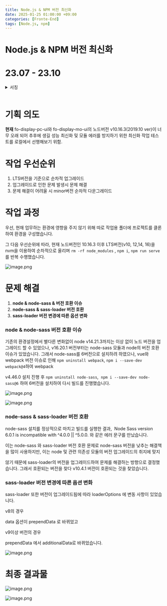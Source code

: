 ```yaml
---
title: Node.js & NPM 버전 최신화
date: 2025-01-25 01:00:00 +09:00
categories: [Fronte-End]
tags: [Node.js, npm]
---
```


# Node.js & NPM 버전 최신화

# 23.07 - 23.10
<details>
  <summary>서칭</summary>
    
  ```jsx
  강제로 캐시 삭제
  $ sudo npm cache clean -f
  npm WARN using --force I sure hope you know what you are doing.
  ```
  
  [NPM Audit으로 패키지 취약점 관리하기](https://medium.com/bagelcode/npm-audit으로-패키지-취약점-관리하기-e42e0a418960)
  
  [Node.js 12에서 16로 한번에 업데이트 적용후기 - 환경 세팅편](https://velog.io/@djunnni/Node.js-12에서-16로-한번에-업데이트-적용후기-환경-세팅편)
  
  [nodejs 와 node-sass 버젼 호환 : Node Sass does not yet support your current environment](https://juntcom.tistory.com/167)
  
  [node.js와 NPM버전 업그레이드로 발생한 에러 해결하기](https://kang-ji.tistory.com/entry/nodejs와-NPM버전-업그레이드로-발생한-에러-해결하기)
  
  [Node.js 업데이트 후 node-sass 오류](https://velog.io/@nine9/Node.js-업데이트-후-node-sass-오류)
  
  [Sass Loader Error: Invalid options object that does not match the API schema](https://stackoverflow.com/questions/58184549/sass-loader-error-invalid-options-object-that-does-not-match-the-api-schema)
  
  ![Untitled](/assets/img/2025-01-25/2025-01-25-Nodejs_version_1.png)
  
  ![Untitled](/assets/img/2025-01-25/2025-01-25-Nodejs_version_2.png)
  
  # Node 18
  
  ```jsx
  package.json
  
  NODE_OPTIONS=--openssl-legacy-provider 추가
  
  "scripts": {
      "serve": "npm run build:plugin_local && cross-env NODE_OPTIONS=--max_old_space_size=8192 NODE_OPTIONS=--openssl-legacy-provider BUILD_TYPE=pages vue-cli-service serve --mode localhost --open --hot",
  }
  ```
  
  ```jsx
  terminal
  
  npm i node-sass@8
  export NODE_OPTIONS=--openssl-legacy-provider
  ```
  
  ```jsx
  .npmrc
  
  node-options="--openssl-legacy-provider"
  ```
</details>

<br>

# **기획 의도**

**현재** fo-display-pc-ui와 fo-display-mo-ui의 노드버전 v10.16.3(2019.10 ver)이 너무 오래 되어 추후에 생길 성능 최신화 및 모듈 에러를 방지하기 위한 최신화 작업 테스트를 로컬에서 선행해보기 위함.

# **작업 우선순위**

1. LTS버전을 기준으로 순차적 업그레이드
2. 업그레이드로 인한 문제 발생시 문제 해결
3. 문제 해결이 어려울 시 minor버전 순차적 다운그레이드

# **작업 과정**

우선, 현재 업무하는 환경에 영향을 주지 않기 위해 따로 작업용 폴더에 프로젝트를 클론하여 환경을 구성했습니다.

그 다음 우선순위에 따라, 현재 노드버전인 10.16.3 이후 LTS버전(v10, 12,14, 16)을 nvm을 이용하여 순차적으로 올리며 `rm -rf node_modules` , `npm i`, `npm run serve`를 반복 수행했습니다.

![image.png](/assets/img/2025-01-25/2025-01-25-Nodejs_version_3.png)

# **문제 해결**

1. **node & node-sass & 버전 호환 이슈**
2. **node-sass & sass-loader 버전 호환**
3. **sass-loader 버전 변경에 따른 옵션 변화**

### **node & node-sass 버전 호환 이슈**

기존의 환경설정에서 별다른 변화없이 node v14.21.3까지는 이상 없이 노드 버전을 업그레이드 할 수 있었으나, v16.20.1 버전부터는 node-sass 모듈과 node의 버전 호환 이슈가 있었습니다. 그래서 node-sass를 6버전으로 설치하려 하였으나, vue와 webpack 버전 이슈로 인해 `npm uninstall webpack`, `npm i --save-dev webpack@4`하여 webpack

v4.46.0 설치 진행 후 `npm uninstall node-sass`,  `npm i --save-dev node-sass@6` 하여 6버전을 설치하여 다시 빌드를 진행했습니다.

![image.png](/assets/img/2025-01-25/2025-01-25-Nodejs_version_4.png)

![image.png](/assets/img/2025-01-25/2025-01-25-Nodejs_version_5.png)

### **node-sass & sass-loader 버전 호환**

node-sass 설치를 정상적으로 마치고 빌드를 실행한 결과, 
Node Sass version 6.0.1 is incompatible with ^4.0.0 || ^5.0.0. 와 같은 에러 문구를 만났습니다.

이는 node-sass 와 sass-loader 버전 호환 문제로 node-sass 버전을 낮추는 해결책을 많이 사용하지만, 이는 node 및 관련 의존성 모듈의 버전 업그레이드의 취지에 맞지

않기 때문에 sass-loader의 버전을 업그레이드하여 문제를 해결하는 방향으로 결정했습니다. 그래서 호환되는 버전을 찾다 v10.4.1 버전이 호환되는 것을 찾았습니다.

### **sass-loader 버전 변경에 따른 옵션 변화**

sass-loader 또한 버전이 업그레이드됨에 따라 loaderOptions 에 변동 사항이 있었습니다.

v8의 경우

data 옵션이 prependData 로 바뀌었고

v9이상 버전의 경우

prependData 에서 additionalData로 바뀌었습니다.

![image.png](/assets/img/2025-01-25/2025-01-25-Nodejs_version_6.png)

# 최종 결과물

![image.png](/assets/img/2025-01-25/2025-01-25-Nodejs_version_7.png)

![image.png](/assets/img/2025-01-25/2025-01-25-Nodejs_version_8.png)